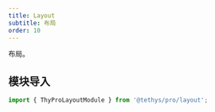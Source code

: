 ```yaml
---
title: Layout
subtitle: 布局
order: 10
---
```


<alert>布局。</alert>

## 模块导入

```ts
import { ThyProLayoutModule } from '@tethys/pro/layout';
```

<examples />
